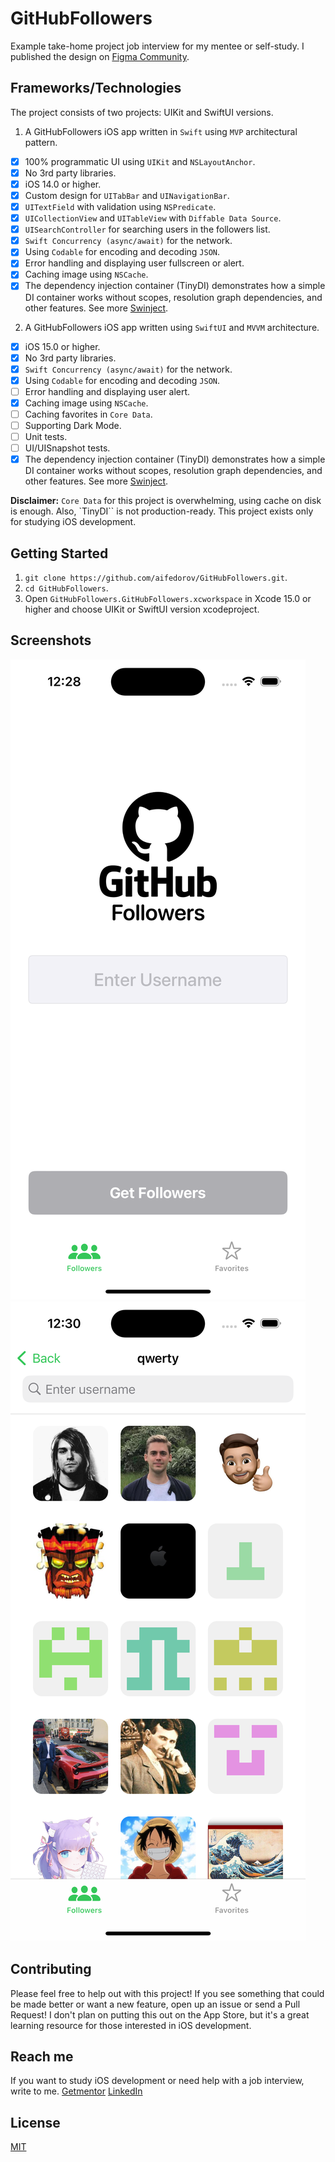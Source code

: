 # GitHubFollowers

Example take-home project job interview for my mentee or self-study.
I published the design on [Figma Community](https://figma.com/@aifedorov).

## Frameworks/Technologies
The project consists of two projects: UIKit and SwiftUI versions.
1) A GitHubFollowers iOS app written in `Swift` using `MVP` architectural pattern.
- [x] 100% programmatic UI using `UIKit` and `NSLayoutAnchor`.
- [x] No 3rd party libraries.
- [x] iOS 14.0 or higher.
- [x] Custom design for `UITabBar` and `UINavigationBar`.
- [x] `UITextField` with validation using `NSPredicate`.
- [x] `UICollectionView` and `UITableView` with `Diffable Data Source`.
- [x] `UISearchController` for searching users in the followers list.
- [x] `Swift Concurrency (async/await)` for the network.
- [x] Using `Codable` for encoding and decoding `JSON`.
- [x] Error handling and displaying user fullscreen or alert.
- [x] Caching image using `NSCache`.
- [x] The dependency injection container (TinyDI) demonstrates how a simple DI container works without scopes, resolution graph dependencies, and other features. See more [Swinject](https://github.com/Swinject/Swinject/tree/master).

2) A GitHubFollowers iOS app written using `SwiftUI` and `MVVM` architecture.
- [x] iOS 15.0 or higher.
- [x] No 3rd party libraries.
- [x] `Swift Concurrency (async/await)` for the network.
- [x] Using `Codable` for encoding and decoding `JSON`.
- [ ] Error handling and displaying user alert.
- [x] Caching image using `NSCache`.
- [ ] Caching favorites in `Core Data`.
- [ ] Supporting Dark Mode.
- [ ] Unit tests.
- [ ] UI/UISnapshot tests.
- [x] The dependency injection container (TinyDI) demonstrates how a simple DI container works without scopes, resolution graph dependencies, and other features. See more [Swinject](https://github.com/Swinject/Swinject/tree/master).

**Disclaimer:** `Core Data` for this project is overwhelming, using cache on disk is enough. Also, `TinyDI`` is not production-ready. This project exists only for studying iOS development.

## Getting Started

1. `git clone https://github.com/aifedorov/GitHubFollowers.git`.
2. `cd GitHubFollowers`.
3. Open `GitHubFollowers.GitHubFollowers.xcworkspace` in Xcode 15.0 or higher and choose UIKit or SwiftUI version xcodeproject.

## Screenshots

![Search Screen](Resources/search_screenshot.png)
![Search Result Scree](Resources/search_result_screenshot.png)

## Contributing

Please feel free to help out with this project! If you see something that could be made better or want a new feature, open up an issue or send a Pull Request! I don't plan on putting this out on the App Store, but it's a great learning resource for those interested in iOS development.

## Reach me

If you want to study iOS development or need help with a job interview, write to me.
[Getmentor](https://getmentor.dev/mentor/aleksandr-fedorov-1631) 
[LinkedIn](https://www.linkedin.com/in/alexandr-fedorov/)

## License
[MIT](LICENSE)